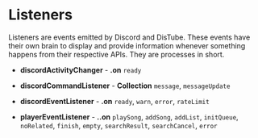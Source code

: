 # Listeners
Listeners are events emitted by Discord and DisTube. These events have their own brain to display and provide information whenever something happens from their respective APIs. They are processes in short.

* **discordActivityChanger** - **<Client>.on**
`ready`

* **discordCommandListener** - **Collection<Command>**
`message`, `messageUpdate`

* **discordEventListener** - **<Client>.on**
`ready`, `warn`, `error`, `rateLimit`

* **playerEventListener** - **<Client>.<DisTube>.on**
`playSong`, `addSong`, `addList`, `initQueue`, `noRelated`, `finish`, `empty`, `searchResult`, `searchCancel`, `error`